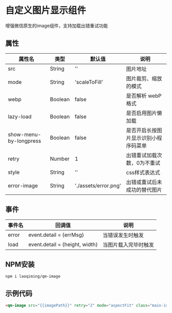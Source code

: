 # 自定义图片显示组件
增强微信原生的image组件，支持加载出错重试功能

## 属性

| 属性名                 | 类型    | 默认值        | 说明                                 |
| ---------------------- | ------- | ------------- | ------------------------------------ |
| src                    | String  | ''            | 图片地址                             |
| mode                   | String  | 'scaleToFill' | 图片裁剪、缩放的模式                 |
| webp                   | Boolean | false         | 是否解析 webP 格式                   |
| lazy-load              | Boolean | false         | 是否启用图片懒加载                   |
| show-menu-by-longpress | Boolean | false         | 是否开启长按图片显示识别小程序码菜单 |
| retry                  | Number  | 1             | 出错重试加载次数，0为不重试          |
| style                  | String  | ''            | css样式表达式                        |
| error-image            | String  | './assets/error.png'   | 出错或重试后未成功的替代图片         |

## 事件

| 事件名 | 回调值                         | 说明                 |
| ------ | ------------------------------ | -------------------- |
| error  | event.detail = {errMsg}        | 当错误发生时触发     |
| load   | event.detail = {height, width} | 当图片载入完毕时触发 |

## NPM安装

```
npm i laoqiming/qm-image
```



## 示例代码

```html
<qm-image src="{{imagePath}}" retry="2" mode="aspectFit" class="main-img" style="width:200rpx;height:200rpx;"></qm-image>
```

